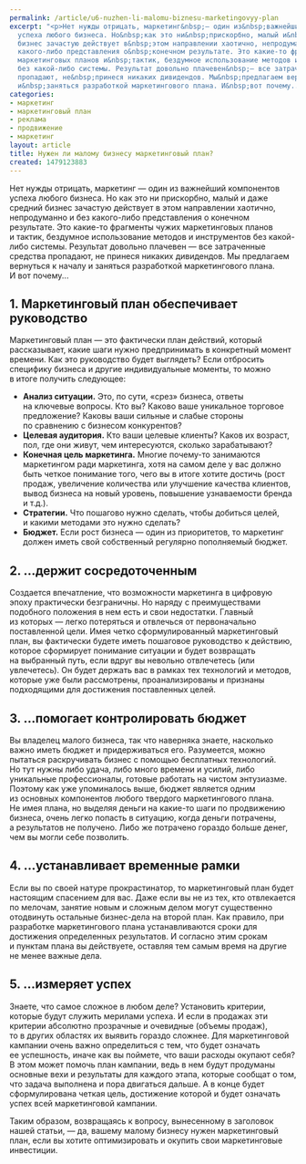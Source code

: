 ```yaml
---
permalink: /article/u6-nuzhen-li-malomu-biznesu-marketingovyy-plan
excerpt: "<p>Нет нужды отрицать, маркетинг&nbsp;— один из&nbsp;важнейший компонентов
  успеха любого бизнеса. Но&nbsp;как это ни&nbsp;прискорбно, малый и&nbsp;даже средний
  бизнес зачастую действует в&nbsp;этом направлении хаотично, непродуманно и&nbsp;без
  какого-либо представления о&nbsp;конечном результате. Это какие-то фрагменты чужих
  маркетинговых планов и&nbsp;тактик, бездумное использование методов и&nbsp;инструментов
  без какой-либо системы. Результат довольно плачевен&nbsp;— все затраченные средства
  пропадают, не&nbsp;принеся никаких дивидендов. Мы&nbsp;предлагаем вернуться к&nbsp;началу
  и&nbsp;заняться разработкой маркетингового плана. И&nbsp;вот почему...</p>"
categories:
- маркетинг
- маркетинговый план
- реклама
- продвижение
- маркетинг
layout: article
title: Нужен ли малому бизнесу маркетинговый план?
created: 1479123883
---
```

<p>Нет нужды отрицать, маркетинг&nbsp;— один из&nbsp;важнейший компонентов успеха любого бизнеса. Но&nbsp;как это ни&nbsp;прискорбно, малый и&nbsp;даже средний бизнес зачастую действует в&nbsp;этом направлении хаотично, непродуманно и&nbsp;без какого-либо представления о&nbsp;конечном результате. Это какие-то фрагменты чужих маркетинговых планов и&nbsp;тактик, бездумное использование методов и&nbsp;инструментов без какой-либо системы. Результат довольно плачевен&nbsp;— все затраченные средства пропадают, не&nbsp;принеся никаких дивидендов. Мы&nbsp;предлагаем вернуться к&nbsp;началу и&nbsp;заняться разработкой маркетингового плана. И&nbsp;вот почему...</p>
<h2>1. Маркетинговый план обеспечивает руководство</h2>
<p>Маркетинговый план&nbsp;— это фактически план действий, который рассказывает, какие шаги нужно предпринимать в&nbsp;конкретный момент времени. Как это руководство будет выглядеть? Если отбросить специфику бизнеса и&nbsp;другие индивидуальные моменты, то&nbsp;можно в&nbsp;итоге получить следующее:</p>
<p>
	<ul>
		<li><strong>Анализ ситуации.</strong> <span>Это, по</span>&nbsp;<span>сути, «срез» бизнеса, ответы на</span>&nbsp;<span>ключевые вопросы. Кто вы? Каково ваше уникальное торговое предложение? Каковы ваши сильные и</span>&nbsp;<span>слабые стороны по</span>&nbsp;<span>сравнению с</span>&nbsp;<span>бизнесом конкурентов?</span></li>
		<li><strong>Целевая аудитория.</strong> Кто ваши целевые клиенты? Каков их&nbsp;<span>возраст, пол, где они живут, чем интересуются, сколько зарабатывают?</span></li>
		<li><strong>Конечная цель маркетинга.</strong> Многие почему-то занимаются маркетингом ради ма<span>р</span><span>кетинга, хотя на</span>&nbsp;<span>самом деле у</span>&nbsp;<span>вас должно быть четкое понимание того, чего вы</span>&nbsp;<span>в</span>&nbsp;<span>итоге хотите достичь (рост продаж, увеличение количества или улучшение качества клиентов, вывод бизнеса на</span>&nbsp;<span>новый уровень, повышение узнаваемости бренда и</span>&nbsp;<span>т.д.).</span></li>
		<li><strong>Стратегии.</strong> Что пошагово нужно сделать, чтобы добиться целей, и&nbsp;<span>какими методами это нужно сделать?</span></li>
		<li><strong>Бюджет.</strong> Если рост бизнеса&nbsp;<span>— один из</span>&nbsp;<span>приоритетов, то</span>&nbsp;<span>маркетинг должен иметь свой собственный регулярно пополняемый бюджет.</span></li>
	</ul>
</p>
<h2>2. ...держит сосредоточенным</h2>
<p>Создается впечатление, что возможности маркетинга в&nbsp;цифровую эпоху практически безграничны. Но&nbsp;наряду с&nbsp;преимуществами подобного положения в&nbsp;нем есть и&nbsp;свои недостатки. Главный из&nbsp;которых&nbsp;— легко потеряться и&nbsp;отвлечься от&nbsp;первоначально поставленной цели. Имея четко сформулированный маркетинговый план, вы&nbsp;фактически будете иметь пошаговое руководство к&nbsp;действию, которое сформирует понимание ситуации и&nbsp;будет возвращать на&nbsp;выбранный путь, если вдруг вы&nbsp;невольно отвлечетесь (или увлечетесь). Он&nbsp;будет держать вас в&nbsp;рамках тех технологий и&nbsp;методов, которые уже были рассмотрены, проанализированы и&nbsp;признаны подходящими для достижения поставленных целей. </p>
<h2>3. ...помогает контролировать бюджет</h2>
<p>Вы&nbsp;владелец малого бизнеса, так что наверняка знаете, насколько важно иметь бюджет и&nbsp;придерживаться его. Разумеется, можно пытаться раскручивать бизнес с&nbsp;помощью бесплатных технологий. Но&nbsp;тут нужны либо удача, либо много времени и&nbsp;усилий, либо уникальные профессионалы, готовые работать на&nbsp;чистом энтузиазме. Поэтому как уже упоминалось выше, бюджет является одним из&nbsp;основных компонентов любого твердого маркетингового плана. Не&nbsp;имея плана, но&nbsp;выделяя деньги на&nbsp;какие-то шаги по&nbsp;продвижению бизнеса, очень легко попасть в&nbsp;ситуацию, когда деньги потрачены, а&nbsp;результатов не&nbsp;получено. Либо&nbsp;же потрачено гораздо больше денег, чем вы&nbsp;могли себе позволить. </p>
<h2>4. ...устанавливает временные рамки</h2>
<p>Если вы&nbsp;по&nbsp;своей натуре прокрастинатор, то&nbsp;маркетинговый план будет настоящим спасением для вас. Даже если вы&nbsp;не&nbsp;из&nbsp;тех, кто отвлекается по&nbsp;мелочам, занятие новым и&nbsp;сложным делом могут существенно отодвинуть остальные бизнес-дела на&nbsp;второй план. Как правило, при разработке маркетингового плана устанавливаются сроки для достижения определенных результатов. И&nbsp;согласно этим срокам и&nbsp;пунктам плана вы&nbsp;действуете, оставляя тем самым время на&nbsp;другие не&nbsp;менее важные дела.</p>
<h2>5. ...измеряет успех</h2>
<p>Знаете, что самое сложное в&nbsp;любом деле? Установить критерии, которые будут служить мерилами успеха. И&nbsp;если в&nbsp;продажах эти критерии абсолютно прозрачные и&nbsp;очевидные (объемы продаж), то&nbsp;в&nbsp;других областях их&nbsp;выявить гораздо сложнее. Для маркетинговой кампании очень важно определиться с&nbsp;тем, что будет означать ее&nbsp;успешность, иначе как вы&nbsp;поймете, что ваши расходы окупают себя? В&nbsp;этом может помочь план кампании, ведь в&nbsp;нем будут продуманы основные вехи и&nbsp;результаты для каждого этапа, которые сообщат о&nbsp;том, что задача выполнена и&nbsp;пора двигаться дальше. А&nbsp;в&nbsp;конце будет сформулирована четкая цель, достижение которой и&nbsp;будет означать успех всей маркетинговой кампании. </p>
<p>Таким образом, возвращаясь к&nbsp;вопросу, вынесенному в&nbsp;заголовок нашей статьи,&nbsp;— да, вашему малому бизнесу нужен маркетинговый план, если вы&nbsp;хотите оптимизировать и&nbsp;окупить свои маркетинговые инвестиции.</p>
